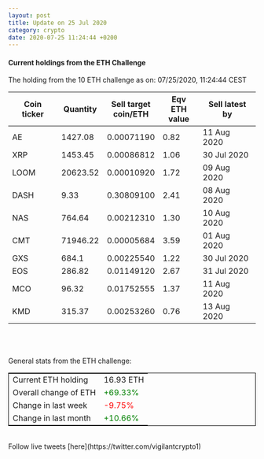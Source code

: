 ```yaml
---
layout: post
title: Update on 25 Jul 2020
category: crypto
date: 2020-07-25 11:24:44 +0200
---
```

<!-- Global site tag (gtag.js) - Google Analytics -->
<script async src="https://www.googletagmanager.com/gtag/js?id=UA-103831149-5"></script>
<script>
  window.dataLayer = window.dataLayer || [];
  function gtag(){dataLayer.push(arguments);}
  gtag('js', new Date());

  gtag('config', 'UA-103831149-5');
</script>


#### Current holdings from the ETH Challenge

The holding from the 10 ETH challenge as on: 07/25/2020, 11:24:44 CEST

|Coin ticker|Quantity|Sell target<br>coin/ETH|Eqv ETH<br>value|Sell latest by|
|-----------|--------|-----------|-----------|--------------|
AE|1427.08|  0.00071190|0.82|11 Aug 2020|
XRP|1453.45|  0.00086812|1.06|30 Jul 2020|
LOOM|20623.52|  0.00010920|1.72|09 Aug 2020|
DASH|9.33|  0.30809100|2.41|08 Aug 2020|
NAS|764.64|  0.00212310|1.30|10 Aug 2020|
CMT|71946.22|  0.00005684|3.59|01 Aug 2020|
GXS|684.1|  0.00225540|1.22|30 Jul 2020|
EOS|286.82|  0.01149120|2.67|31 Jul 2020|
MCO|96.32|  0.01752555|1.37|11 Aug 2020|
KMD|315.37|  0.00253260|0.76|13 Aug 2020|

<br>
<br>
<br>
General stats from the ETH challenge:

<table style="border:1px solid black;margin-left:auto;margin-right:auto;">
	<tbody>
	<tr>
		<td>Current ETH holding</td>
		<td>     16.93 ETH</td>
	</tr>
	<tr>
		<td>Overall change of ETH</td>
		<td><font color="green">+69.33%</font></td>
	</tr>
	<tr>
		<td>Change in last week</td>
		<td><font color="red">-9.75%</font></td>
	</tr>
	<tr>
		<td>Change in last month</td>
		<td><font color="green">+10.66%</font></td>
	</tr>
	</tbody>
</table>

<br>
Follow live tweets [here](https://twitter.com/vigilantcrypto1)
<br>
<br>
